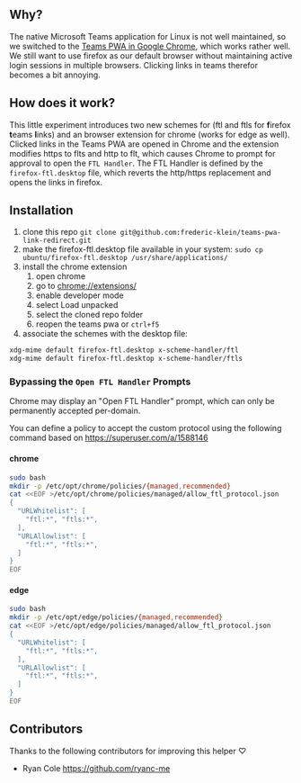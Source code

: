 ## Why?

The native Microsoft Teams application for Linux is not well maintained, so we switched to the [Teams PWA in Google Chrome](https://techcommunity.microsoft.com/t5/microsoft-teams-blog/microsoft-teams-progressive-web-app-now-available-on-linux/bc-p/3674458/highlight/true#M11387%2309), which works rather well.
We still want to use firefox as our default browser without maintaining active login sessions in multiple browsers. Clicking links in teams therefor becomes a bit annoying.

## How does it work?

This little experiment introduces two new schemes for (ftl and ftls for **f**irefox **t**eams **l**inks) and an browser extension for chrome (works for edge as well). Clicked links in the Teams PWA are opened in Chrome and the extension modifies https to flts and http to flt, which causes Chrome to prompt for approval to open the `FTL Handler`. The FTL Handler is defined by the `firefox-ftl.desktop` file, which reverts the http/https replacement and opens the links in firefox.

## Installation

1. clone this repo `git clone git@github.com:frederic-klein/teams-pwa-link-redirect.git`
1. make the firefox-ftl.desktop file available in your system: `sudo cp ubuntu/firefox-ftl.desktop /usr/share/applications/`
1. install the chrome extension
    1. open chrome
    1. go to [chrome://extensions/](chrome://extensions/)
    1. enable developer mode
    1. select Load unpacked
    1. select the cloned repo folder
    1. reopen the teams pwa or `ctrl+f5`
1. associate the schemes with the desktop file:
```BASH
xdg-mime default firefox-ftl.desktop x-scheme-handler/ftl
xdg-mime default firefox-ftl.desktop x-scheme-handler/ftls
```

### Bypassing the `Open FTL Handler` Prompts

Chrome may display an "Open FTL Handler" prompt, which can only be permanently accepted per-domain.

You can define a policy to accept the custom protocol using the following command based on https://superuser.com/a/1588146

#### chrome

```bash
sudo bash
mkdir -p /etc/opt/chrome/policies/{managed,recommended}
cat <<EOF >/etc/opt/chrome/policies/managed/allow_ftl_protocol.json
{
  "URLWhitelist": [
    "ftl:*", "ftls:*",
  ],
  "URLAllowlist": [
    "ftl:*", "ftls:*",
  ]
}
EOF
```

#### edge

```bash
sudo bash
mkdir -p /etc/opt/edge/policies/{managed,recommended}
cat <<EOF >/etc/opt/edge/policies/managed/allow_ftl_protocol.json
{
  "URLWhitelist": [
    "ftl:*", "ftls:*",
  ],
  "URLAllowlist": [
    "ftl:*", "ftls:*",
  ]
}
EOF
```

## Contributors

Thanks to the following contributors for improving this helper ♡

* Ryan Cole https://github.com/ryanc-me
